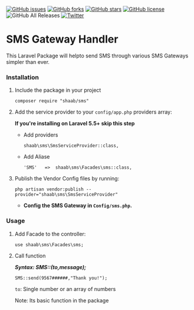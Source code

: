 [![GitHub issues](https://img.shields.io/github/issues/shihabEK/Sms-Gateway-Handler.svg)](https://github.com/shihabEK/Sms-Gateway-Handler/issues)
[![GitHub forks](https://img.shields.io/github/forks/shihabEK/Sms-Gateway-Handler.svg)](https://github.com/shihabEK/Sms-Gateway-Handler/network)
[![GitHub stars](https://img.shields.io/github/stars/shihabEK/Sms-Gateway-Handler.svg)](https://github.com/shihabEK/Sms-Gateway-Handler/stargazers)
[![GitHub license](https://img.shields.io/github/license/shihabEK/Sms-Gateway-Handler.svg)](https://github.com/shihabEK/Sms-Gateway-Handler)
![GitHub All Releases](https://img.shields.io/github/downloads/shihabEK/Sms-Gateway-Handler/total.svg)
[![Twitter](https://img.shields.io/twitter/url/https/github.com/shihabEK/Sms-Gateway-Handler.svg?style=social)](https://twitter.com/intent/tweet?text=Wow:&url=https%3A%2F%2Fgithub.com%2FshihabEK%2FSms-Gateway-Handler)
# SMS Gateway Handler

This Laravel Package will helpto  send SMS through various SMS Gateways simpler than ever.


### Installation


1. Include the package in your project

    ```
    composer require "shaab/sms"
    ```

2. Add the service provider to your `config/app.php` providers array:

    **If you're installing on Laravel 5.5+ skip this step**

    * Add providers
        ```
        shaab\sms\SmsServiceProvider::class,
        ```
    * Add Aliase
        ```
        'SMS'   =>  shaab\sms\Facades\sms::class,
        ```
3. Publish the Vendor Config files by running:

    ```
    php artisan vendor:publish --provider="shaab\sms\SmsServiceProvider"
    ```

    * **Config the SMS Gateway in `Config/sms.php`.**

### Usage

1.  Add Facade to the controller:

    ```
    use shaab\sms\Facades\sms;
    ```
2. Call function

    ***Syntax: SMS::($to,$message);***

    ```
    SMS::send(9567######,"Thank you!");
    ```


    `to`: Single number or an array of numbers

    Note: Its basic function in the package




